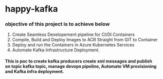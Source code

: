 # happy-kafka
### objective of this project is to achieve below
1) Create Seamless Developement pipeline for CI/DI Containers
2) Compile, Build and Deploy Images to ACR Straight from GIT to Container
3) Deploy and run the Containers in Azure Kubernetes Services
4) Automate Kafka Infrastructure Deployment.

#### This is poc to create kafka producers create xml messages and publish on topic kafka topic, manage devops pipeline, Automate VM provisioning and Kafka infra deployment.